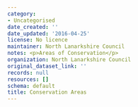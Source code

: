 ```yaml
---
category:
- Uncategorised
date_created: ''
date_updated: '2016-04-25'
license: No licence
maintainer: North Lanarkshire Council
notes: <p>Areas of Conservation</p>
organization: North Lanarkshire Council
original_dataset_link: ''
records: null
resources: []
schema: default
title: Conservation Areas
---
```


